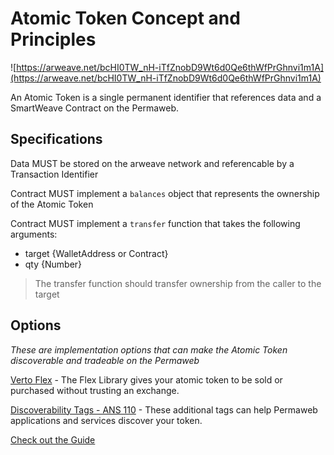 # Atomic Token Concept and Principles

![https://arweave.net/bcHI0TW_nH-iTfZnobD9Wt6d0Qe6thWfPrGhnvi1m1A](https://arweave.net/bcHI0TW_nH-iTfZnobD9Wt6d0Qe6thWfPrGhnvi1m1A)

An Atomic Token is a single permanent identifier that references data and a SmartWeave Contract on the Permaweb.

## Specifications

Data MUST be stored on the arweave network and referencable by a Transaction Identifier

Contract MUST implement a `balances` object that represents the ownership of the Atomic Token

Contract MUST implement a `transfer` function that takes the following arguments:
- target {WalletAddress or Contract}
- qty {Number}

> The transfer function should transfer ownership from the caller to the target

## Options

_These are implementation options that can make the Atomic Token discoverable and tradeable on the Permaweb_

[Verto Flex](https://github.com/useverto/flex) - The Flex Library gives your atomic token to be sold or purchased without trusting an exchange.

[Discoverability Tags - ANS 110](https://github.com/ArweaveTeam/arweave-standards/blob/master/ans/ANS-110.md) - These additional tags can help Permaweb applications and services discover your token.

[Check out the Guide](../guides/atomic-tokens/intro.md)